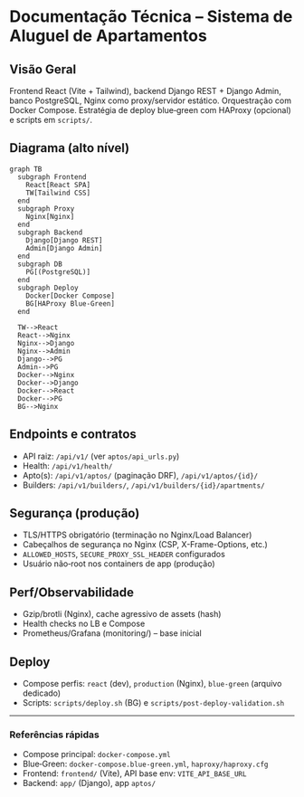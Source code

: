 # Documentação Técnica – Sistema de Aluguel de Apartamentos

## Visão Geral
Frontend React (Vite + Tailwind), backend Django REST + Django Admin, banco PostgreSQL, Nginx como proxy/servidor estático. Orquestração com Docker Compose. Estratégia de deploy blue‑green com HAProxy (opcional) e scripts em `scripts/`.

## Diagrama (alto nível)
```mermaid
graph TB
  subgraph Frontend
    React[React SPA]
    TW[Tailwind CSS]
  end
  subgraph Proxy
    Nginx[Nginx]
  end
  subgraph Backend
    Django[Django REST]
    Admin[Django Admin]
  end
  subgraph DB
    PG[(PostgreSQL)]
  end
  subgraph Deploy
    Docker[Docker Compose]
    BG[HAProxy Blue‑Green]
  end

  TW-->React
  React-->Nginx
  Nginx-->Django
  Nginx-->Admin
  Django-->PG
  Admin-->PG
  Docker-->Nginx
  Docker-->Django
  Docker-->React
  Docker-->PG
  BG-->Nginx
```

## Endpoints e contratos
- API raiz: `/api/v1/` (ver `aptos/api_urls.py`)
- Health: `/api/v1/health/`
- Apto(s): `/api/v1/aptos/` (paginação DRF), `/api/v1/aptos/{id}/`
- Builders: `/api/v1/builders/`, `/api/v1/builders/{id}/apartments/`

## Segurança (produção)
- TLS/HTTPS obrigatório (terminação no Nginx/Load Balancer)
- Cabeçalhos de segurança no Nginx (CSP, X-Frame-Options, etc.)
- `ALLOWED_HOSTS`, `SECURE_PROXY_SSL_HEADER` configurados
- Usuário não‑root nos containers de app (produção)

## Perf/Observabilidade
- Gzip/brotli (Nginx), cache agressivo de assets (hash)
- Health checks no LB e Compose
- Prometheus/Grafana (monitoring/) – base inicial

## Deploy
- Compose perfis: `react` (dev), `production` (Nginx), `blue‑green` (arquivo dedicado)
- Scripts: `scripts/deploy.sh` (BG) e `scripts/post-deploy-validation.sh`

---

### Referências rápidas
- Compose principal: `docker-compose.yml`
- Blue‑Green: `docker-compose.blue-green.yml`, `haproxy/haproxy.cfg`
- Frontend: `frontend/` (Vite), API base env: `VITE_API_BASE_URL`
- Backend: `app/` (Django), app `aptos/`
